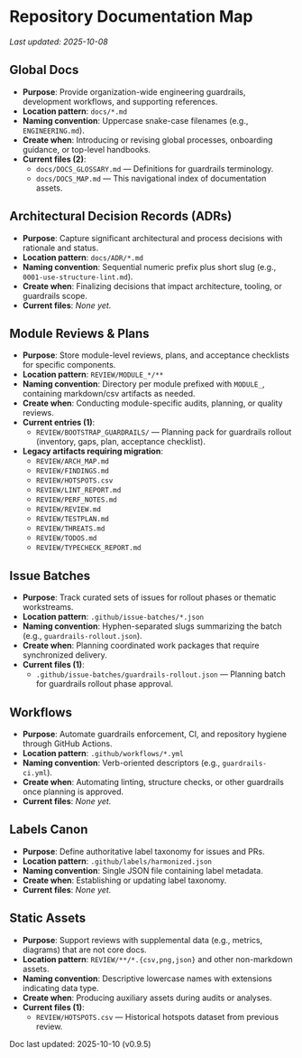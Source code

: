 # Repository Documentation Map

_Last updated: 2025-10-08_

## Global Docs
- **Purpose**: Provide organization-wide engineering guardrails, development workflows, and supporting references.
- **Location pattern**: `docs/*.md`
- **Naming convention**: Uppercase snake-case filenames (e.g., `ENGINEERING.md`).
- **Create when**: Introducing or revising global processes, onboarding guidance, or top-level handbooks.
- **Current files (2)**:
  - `docs/DOCS_GLOSSARY.md` — Definitions for guardrails terminology.
  - `docs/DOCS_MAP.md` — This navigational index of documentation assets.

## Architectural Decision Records (ADRs)
- **Purpose**: Capture significant architectural and process decisions with rationale and status.
- **Location pattern**: `docs/ADR/*.md`
- **Naming convention**: Sequential numeric prefix plus short slug (e.g., `0001-use-structure-lint.md`).
- **Create when**: Finalizing decisions that impact architecture, tooling, or guardrails scope.
- **Current files**: _None yet._

## Module Reviews & Plans
- **Purpose**: Store module-level reviews, plans, and acceptance checklists for specific components.
- **Location pattern**: `REVIEW/MODULE_*/**`
- **Naming convention**: Directory per module prefixed with `MODULE_`, containing markdown/csv artifacts as needed.
- **Create when**: Conducting module-specific audits, planning, or quality reviews.
- **Current entries (1)**:
  - `REVIEW/BOOTSTRAP_GUARDRAILS/` — Planning pack for guardrails rollout (inventory, gaps, plan, acceptance checklist).
- **Legacy artifacts requiring migration**:
  - `REVIEW/ARCH_MAP.md`
  - `REVIEW/FINDINGS.md`
  - `REVIEW/HOTSPOTS.csv`
  - `REVIEW/LINT_REPORT.md`
  - `REVIEW/PERF_NOTES.md`
  - `REVIEW/REVIEW.md`
  - `REVIEW/TESTPLAN.md`
  - `REVIEW/THREATS.md`
  - `REVIEW/TODOS.md`
  - `REVIEW/TYPECHECK_REPORT.md`

## Issue Batches
- **Purpose**: Track curated sets of issues for rollout phases or thematic workstreams.
- **Location pattern**: `.github/issue-batches/*.json`
- **Naming convention**: Hyphen-separated slugs summarizing the batch (e.g., `guardrails-rollout.json`).
- **Create when**: Planning coordinated work packages that require synchronized delivery.
- **Current files (1)**:
  - `.github/issue-batches/guardrails-rollout.json` — Planning batch for guardrails rollout phase approval.

## Workflows
- **Purpose**: Automate guardrails enforcement, CI, and repository hygiene through GitHub Actions.
- **Location pattern**: `.github/workflows/*.yml`
- **Naming convention**: Verb-oriented descriptors (e.g., `guardrails-ci.yml`).
- **Create when**: Automating linting, structure checks, or other guardrails once planning is approved.
- **Current files**: _None yet._

## Labels Canon
- **Purpose**: Define authoritative label taxonomy for issues and PRs.
- **Location pattern**: `.github/labels/harmonized.json`
- **Naming convention**: Single JSON file containing label metadata.
- **Create when**: Establishing or updating label taxonomy.
- **Current files**: _None yet._

## Static Assets
- **Purpose**: Support reviews with supplemental data (e.g., metrics, diagrams) that are not core docs.
- **Location pattern**: `REVIEW/**/*.{csv,png,json}` and other non-markdown assets.
- **Naming convention**: Descriptive lowercase names with extensions indicating data type.
- **Create when**: Producing auxiliary assets during audits or analyses.
- **Current files (1)**:
  - `REVIEW/HOTSPOTS.csv` — Historical hotspots dataset from previous review.

Doc last updated: 2025-10-10 (v0.9.5)

